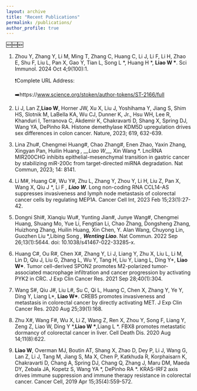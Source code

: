 ```yaml
---
layout: archive
title: "Recent Publications"
permalink: /publications/
author_profile: true
---
```





  🆕🆕🆕
1. Zhou Y, Zhang Y, Li M, Ming T, Zhang C, Huang C, Li J, Li F, Li H, Zhao E, Shu F, Liu L, Pan X, Gao Y, Tian L, Song L *, Huang H *, __Liao W *__. Sci Immunol. 2024 Oct 4;9(100):1.

   ❗️Complete URL Address:

   ➡️https://www.science.org/stoken/author-tokens/ST-2166/full


3. Li J, Lan Z,<strong>Liao W</strong>, Horner JW, Xu X, Liu J, Yoshihama Y, Jiang S, Shim HS, Slotnik M, LaBella KA, Wu CJ, Dunner K, Jr., Hsu WH, Lee R, Khanduri I, Terranova C, Akdemir K, Chakravarti D, Shang X, Spring DJ, Wang YA, DePinho RA. Histone demethylase KDM5D upregulation drives sex differences in colon cancer. Nature, 2023; 619, 632-639.


4. Lina Zhu#, Chengmei Huang#, Chao Zhang#, Enen Zhao, Yaxin Zhang, Xingyan Pan, Huilin Huang *, __Liao W*__, Xin Wang *. LncRNA MIR200CHG inhibits epithelial-mesenchymal transition in gastric cancer by stabilizing miR-200c from target-directed miRNA degradation. Nat Commun, 2023; 14: 8141.


5. Li M#, Huang C#, Wu Y#, Zhu L, Zhang Y, Zhou Y, Li H, Liu Z, Pan X, Wang X, Qiu J *, Li F *, <strong>Liao W*</strong>. Long non-coding RNA CCL14-AS suppresses invasiveness and lymph node metastasis of colorectal cancer cells by regulating MEP1A. Cancer Cell Int, 2023 Feb 15;23(1):27-42.



6. Dongni Shi#, Xianqiu Wu#, Yunting Jian#, Junye Wang#, Chengmei Huang, Shuang Mo, Yue Li, Fengtian Li, Chao Zhang, Dongsheng Zhang, Huizhong Zhang, Huilin Huang, Xin Chen, Y. Alan Wang, Chuyong Lin, Guozhen Liu *,Libing Song *, <strong>Wenting Liao*</strong>. Nat Commun. 2022 Sep 26;13(1):5644. doi: 10.1038/s41467-022-33285-x.


7. Huang C#, Ou R#, Chen X#, Zhang Y, Li J, Liang Y, Zhu X, Liu L, Li M, Lin D, Qiu J, Liu G, Zhang L, Wu Y, Tang H, Liu Y, Liang L, Ding Y*, <strong>Liao W*</strong>. Tumor cell-derived SPON2 promotes M2-polarized tumor-associated macrophage infiltration and cancer progression by activating PYK2 in CRC. J Exp Clin Cancer Res. 2021 Sep 28;40(1):304.


8. Wang S#, Qiu J#, Liu L#, Su C, Qi L, Huang C, Chen X, Zhang Y, Ye Y, Ding Y, Liang L*, <strong>Liao W*</strong>. CREB5 promotes invasiveness and metastasis in colorectal cancer by directly activating MET. J Exp Clin Cancer Res. 2020 Aug 25;39(1):168.


9. Zhu X#, Wang F#, Wu X, Li Z, Wang Z, Ren X, Zhou Y, Song F, Liang Y, Zeng Z, Liao W, Ding Y  *,__Liao W *__,Liang L  *. FBX8 promotes metastatic dormancy of colorectal cancer in liver. Cell Death Dis. 2020 Aug 14;11(8):622.


10. <strong>Liao W</strong>, Overman MJ, Boutin AT, Shang X, Zhao D, Dey P, Li J, Wang G, Lan Z, Li J, Tang M, Jiang S, Ma X, Chen P, Katkhuda R, Korphaisarn K, Chakravarti D, Chang A, Spring DJ, Chang Q, Zhang J, Maru DM, Maeda DY, Zebala JA, Kopetz S, Wang YA *, DePinho RA *. KRAS-IRF2 axis drives immune suppression and immune therapy resistance in colorectal cancer. Cancer Cell, 2019 Apr 15;35(4):559-572.


